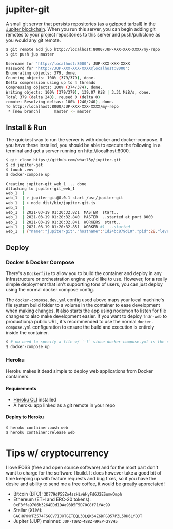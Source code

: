 # jupiter-git

A small git server that persists repositories (as a gzipped tarball) in the [Jupiter blockchain](https://gojupiter.tech). When you run this server, you can begin adding git remotes to your project repositories to this server and push/pull/clone as you would any git remote.

```sh
$ git remote add jup http://localhost:8000/JUP-XXX-XXX-XXXX/my-repo
$ git push jup master

Username for 'http://localhost:8000': JUP-XXX-XXX-XXXX
Password for 'http://JUP-XXX-XXX-XXXX@localhost:8000':
Enumerating objects: 379, done.
Counting objects: 100% (379/379), done.
Delta compression using up to 4 threads
Compressing objects: 100% (374/374), done.
Writing objects: 100% (379/379), 139.07 KiB | 3.31 MiB/s, done.
Total 379 (delta 240), reused 0 (delta 0)
remote: Resolving deltas: 100% (240/240), done.
To http://localhost:8000/JUP-XXX-XXX-XXXX/my-repo
 * [new branch]      master -> master
```

## Install & Run

The quickest way to run the server is with docker and docker-compose. If you have these installed, you should be able to execute the following in a terminal and get a server running on http://localhost:8000.

```sh
$ git clone https://github.com/whatl3y/jupiter-git
$ cd jupiter-get
$ touch .env
$ docker-compose up

Creating jupiter-git_web_1 ... done
Attaching to jupiter-git_web_1
web_1  |
web_1  | > jupiter-git@0.0.1 start /usr/jupiter-git
web_1  | > node dist/bin/jupiter-git.js
web_1  |
web_1  | 2021-03-19 01:20:32.821  MASTER  start..
web_1  | 2021-03-19 01:20:32.840  MASTER  ..started at port 8000
web_1  | 2021-03-19 01:20:32.841  WORKERS  start..
web_1  | 2021-03-19 01:20:32.851  WORKER #1  ..started
web_1  | {"name":"jupiter-git","hostname":"1d24bc879d10","pid":28,"level":30,"msg":"listening on *:8000","time":"2021-03-19T01:20:33.362Z","v":0}
```

## Deploy

### Docker & Docker Compose

There's a `Dockerfile` to allow you to build the container and deploy in any infrastructure or orchestration engine you'd like to use. However, for a really simple deployment that isn't supporting tons of users, you can just deploy using the normal docker compose config.

The `docker-compose.dev.yml` config used above maps your local machine's file system build folder to a volume in the container to ease development when making changes. It also starts the app using nodemon to listen for file changes to also make development easier. If you want to deploy `fndr-web` to production/a public URL, it's recommended to use the normal `docker-compose.yml` configuration to ensure the build and execution is entirely inside the container.

```sh
$ # no need to specify a file w/ `-f` since docker-compose.yml is the default
$ docker-compose up
```

### Heroku

Heroku makes it dead simple to deploy web applications from Docker containers.

#### Requirements

- [Heroku CLI](https://devcenter.heroku.com/articles/heroku-cli) installed
- A heroku app linked as a git remote in your repo

#### Deploy to Heroku

```sh
$ heroku container:push web
$ heroku container:release web
```

# Tips w/ cryptocurrency

I love FOSS (free and open source software) and for the most part don't want to charge for the software I build. It does however take a good bit of time keeping up with feature requests and bug fixes, so if you have the desire and ability to send me a free coffee, it would be greatly appreciated!

- Bitcoin (BTC): `3D779dP5SZo4szHivWHyFd6J2ESumwDmph`
- Ethereum (ETH and ERC-20 tokens): `0xF3ffa9706b3264EDd1DAa93D5F5D70C8f71fAc99`
- Stellar (XLM): `GACH6YMYFZ574FSGCV7IJXTGETEQL3DLQK64Z6DFGD57PZL5RH6LYOJT`
- Jupiter (JUP) mainnet: `JUP-TUWZ-4B8Z-9REP-2YVH5`
